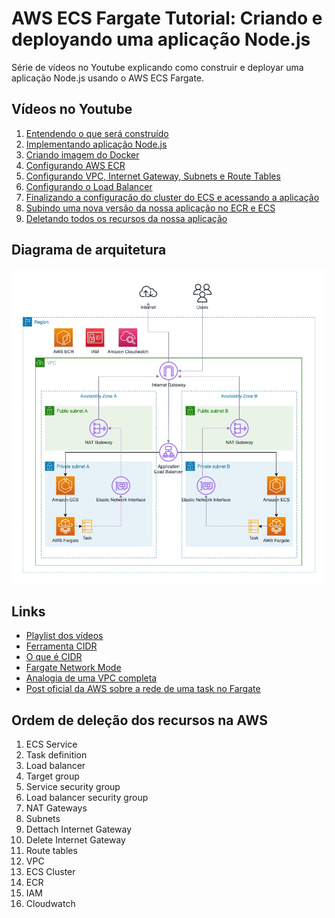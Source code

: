 # AWS ECS Fargate Tutorial: Criando e deployando uma aplicação Node.js

Série de vídeos no Youtube explicando como construir e deployar uma aplicação Node.js usando o AWS ECS Fargate.

## Vídeos no Youtube
1. [Entendendo o que será construído](https://youtu.be/SwUC4sXEcqE)
2. [Implementando aplicação Node.js](https://youtu.be/UuSM26i39Fk)
3. [Criando imagem do Docker](https://youtu.be/MM-UTLKQ2Xc)
4. [Configurando AWS ECR](https://youtu.be/NF8iZp6rqps)
5. [Configurando VPC, Internet Gateway, Subnets e Route Tables](https://youtu.be/9x_GQanUWJM)
6. [Configurando o Load Balancer](https://youtu.be/IM6k8gM7co8)
7. [Finalizando a configuração do cluster do ECS e acessando a aplicação](https://youtu.be/UQnJyLnfbgw)
8. [Subindo uma nova versão da nossa aplicação no ECR e ECS](https://youtu.be/_eyU6A7bCqA)
9. [Deletando todos os recursos da nossa aplicação](https://youtu.be/erdoH56RarM)

## Diagrama de arquitetura

![App Screenshot](diagram.jpg)

## Links

- [Playlist dos vídeos](https://www.youtube.com/playlist?list=PLWQmZVQayUUI5RinDqpoIXiRYWy5YZKjs)
- [Ferramenta CIDR](https://cidr.xyz/)
- [O que é CIDR](https://en.wikipedia.org/wiki/Classless_Inter-Domain_Routing)
- [Fargate Network Mode](https://docs.aws.amazon.com/AmazonECS/latest/developerguide/AWS_Fargate.html#fargate-tasks-networkmode)
- [Analogia de uma VPC completa](https://start.jcolemorrison.com/aws-vpc-core-concepts-analogy-guide/)
- [Post oficial da AWS sobre a rede de uma task no Fargate](https://aws.amazon.com/blogs/compute/task-networking-in-aws-fargate/)


## Ordem de deleção dos recursos na AWS
1. ECS Service
2. Task definition
3. Load balancer
4. Target group
5. Service security group
6. Load balancer security group
7. NAT Gateways
8. Subnets
9. Dettach Internet Gateway
10. Delete Internet Gateway
11. Route tables
12. VPC
13. ECS Cluster
14. ECR
15. IAM
16. Cloudwatch
